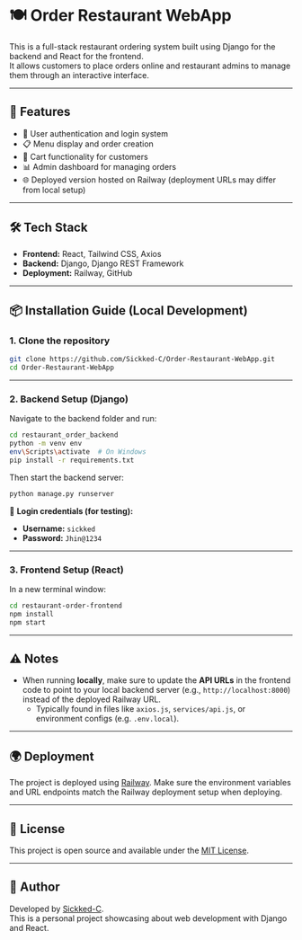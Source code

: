 # 🍽️ Order Restaurant WebApp

This is a full-stack restaurant ordering system built using Django for the backend and React for the frontend.  
It allows customers to place orders online and restaurant admins to manage them through an interactive interface.

---

## 🚀 Features

- 🧾 User authentication and login system
- 📋 Menu display and order creation
- 🛒 Cart functionality for customers
- 📊 Admin dashboard for managing orders
- 🌐 Deployed version hosted on Railway (deployment URLs may differ from local setup)

---

## 🛠️ Tech Stack

- **Frontend:** React, Tailwind CSS, Axios
- **Backend:** Django, Django REST Framework
- **Deployment:** Railway, GitHub

---

## 📦 Installation Guide (Local Development)

### 1. Clone the repository
```bash
git clone https://github.com/Sickked-C/Order-Restaurant-WebApp.git
cd Order-Restaurant-WebApp
```

---

### 2. Backend Setup (Django)

Navigate to the backend folder and run:

```bash
cd restaurant_order_backend
python -m venv env
env\Scripts\activate  # On Windows
pip install -r requirements.txt
```

Then start the backend server:

```bash
python manage.py runserver
```

📌 **Login credentials (for testing):**
- **Username:** `sickked`
- **Password:** `Jhin@1234`

---

### 3. Frontend Setup (React)

In a new terminal window:

```bash
cd restaurant-order-frontend
npm install
npm start
```

---

## ⚠️ Notes

- When running **locally**, make sure to update the **API URLs** in the frontend code to point to your local backend server (e.g., `http://localhost:8000`) instead of the deployed Railway URL.
  - Typically found in files like `axios.js`, `services/api.js`, or environment configs (e.g. `.env.local`).

---

## 🌍 Deployment

The project is deployed using [Railway](https://railway.app/). Make sure the environment variables and URL endpoints match the Railway deployment setup when deploying.

---

## 📄 License

This project is open source and available under the [MIT License](LICENSE).

---

## 👤 Author

Developed by [Sickked-C](https://github.com/Sickked-C).  
This is a personal project showcasing about web development with Django and React.
